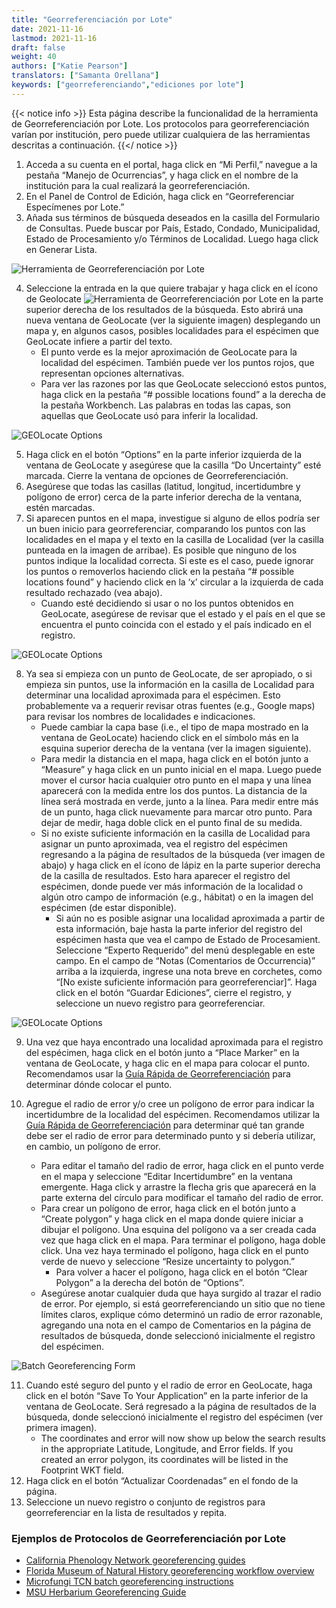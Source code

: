 ```yaml
---
title: "Georreferenciación por Lote"
date: 2021-11-16
lastmod: 2021-11-16
draft: false
weight: 40
authors: ["Katie Pearson"]
translators: ["Samanta Orellana"]
keywords: ["georreferenciando","ediciones por lote"]
---
```


{{< notice info >}}
  Esta página describe la funcionalidad de la herramienta de Georreferenciación por Lote. Los protocolos para georreferenciación varían por institución, pero puede utilizar cualquiera de las herramientas descritas a continuación.
{{</ notice >}}

1. Acceda a su cuenta en el portal, haga click en “Mi Perfil,” navegue a la pestaña “Manejo de Ocurrencias”, y haga click en el nombre de la institución para la cual realizará la georreferenciación.
2. En el Panel de Control de Edición, haga click en “Georreferenciar Especímenes por Lote.”
3. Añada sus términos de búsqueda deseados en la casilla del Formulario de Consultas. Puede buscar por País, Estado, Condado, Municipalidad, Estado de Procesamiento y/o Términos de Localidad. Luego haga click en Generar Lista.

![Herramienta de Georreferenciación por Lote](/symbiota-docs/images/batchgeoreference.png)

4. Seleccione la entrada en la que quiere trabajar y haga click en el ícono de Geolocate ![Herramienta de Georreferenciación por Lote](/symbiota-docs/images/geolocate.png) en la parte superior derecha de los resultados de la búsqueda. Esto abrirá una nueva ventana de GeoLocate (ver la siguiente imagen) desplegando un mapa y, en algunos casos, posibles localidades para el espécimen que GeoLocate infiere a partir del texto.
    * El punto verde es la mejor aproximación de GeoLocate para la localidad del espécimen. También puede ver los puntos rojos, que representan opciones alternativas.
    * Para ver las razones por las que GeoLocate seleccionó estos puntos, haga click en la pestaña “# possible locations found” a la derecha de la pestaña Workbench. Las palabras en todas las capas, son aquellas que GeoLocate usó para inferir la localidad.

![GEOLocate Options](/symbiota-docs/images/georeferenceguesses.jpg)

5. Haga click en el botón “Options” en la parte inferior izquierda de la ventana de GeoLocate y asegúrese que la casilla “Do Uncertainty” esté marcada. Cierre la ventana de opciones de Georreferenciación.
6. Asegúrese que todas las casillas (latitud, longitud, incertidumbre y polígono de error) cerca de la parte inferior derecha de la ventana, estén marcadas.
7. Si aparecen puntos en el mapa, investigue si alguno de ellos podría ser un buen inicio para georreferenciar, comparando los puntos con las localidades en el mapa y el texto en la casilla de Localidad (ver la casilla punteada en la imagen de arribae). Es posible que ninguno de los puntos indique la localidad correcta. Si este es el caso, puede ignorar los puntos o removerlos haciendo click en la pestaña “# possible locations found” y haciendo click en la ‘x’ circular a la izquierda de cada resultado rechazado (vea abajo).
    * Cuando esté decidiendo si usar o no los puntos obtenidos en GeoLocate, asegúrese de revisar que el estado y el país en el que se encuentra el punto coincida con el estado y el país indicado en el registro.

![GEOLocate Options](/symbiota-docs/images/geolocateoptions.png)

8. Ya sea si empieza con un punto de GeoLocate, de ser apropiado, o si empieza sin puntos, use la información en la casilla de Localidad para determinar una localidad aproximada para el espécimen. Esto probablemente va a requerir revisar otras fuentes (e.g., Google maps) para revisar los nombres de localidades e indicaciones.
    * Puede cambiar la capa base (i.e., el tipo de mapa mostrado en la ventana de GeoLocate) haciendo click en el símbolo más en la esquina superior derecha de la ventana (ver la imagen siguiente).
    * Para medir la distancia en el mapa, haga click en el botón junto a “Measure” y haga click en un punto inicial en el mapa. Luego puede mover el cursor hacia cualquier otro punto en el mapa y una línea aparecerá con la medida entre los dos puntos. La distancia de la línea será mostrada en verde, junto a la línea. Para medir entre más de un punto, haga click nuevamente para marcar otro punto. Para dejar de medir, haga doble click en el punto final de su medida.
    * Si no existe suficiente información en la casilla de Localidad para asignar un punto aproximada, vea el registro del espécimen regresando a la página de resultados de la búsqueda (ver imagen de abajo) y haga click en el ícono de lápiz en la parte superior derecha de la casilla de resultados. Esto hara aparecer el registro del espécimen, donde puede ver más información de la localidad o algún otro campo de información (e.g., hábitat) o en la imagen del espécimen (de estar disponible).
         * Si aún no es posible asignar una localidad aproximada a partir de esta información, baje hasta la parte inferior del registro del espécimen hasta que vea el campo de Estado de Procesamient. Seleccione “Experto Requerido” del menú desplegable en este campo. En el campo de “Notas (Comentarios de Occurrencia)” arriba a la izquierda, ingrese una nota breve en corchetes, como “[No existe suficiente información para georreferenciar]”. Haga click en el botón “Guardar Ediciones”, cierre el registro, y seleccione un nuevo registro para georreferenciar.

![GEOLocate Options](/symbiota-docs/images/geolocateoptions2.jpg)

9.	Una vez que haya encontrado una localidad aproximada para el registro del espécimen, haga click en el botón junto a “Place Marker” en la ventana de GeoLocate, y haga clic en el mapa para colocar el punto. Recomendamos usar la [Guía Rápida de Georreferenciación](https://docs.gbif.org/georeferencing-quick-reference-guide/1.0/en/) para determinar dónde colocar el punto.

10.	Agregue el radio de error y/o cree un polígono de error para indicar la incertidumbre de la localidad del espécimen. Recomendamos utilizar la [Guía Rápida de Georreferenciación](https://docs.gbif.org/georeferencing-quick-reference-guide/1.0/en/) para determinar qué tan grande debe ser el radio de error para determinado punto y si debería utilizar, en cambio, un polígono de error.
    * Para editar el tamaño del radio de error, haga click en el punto verde en el mapa y seleccione “Editar Incertidumbre” en la ventana emergente. Haga click y arrastre la flecha gris que aparecerá en la parte externa del círculo para modificar el tamaño del radio de error.
    * Para crear un polígono de error, haga click en el botón junto a “Create polygon” y haga click en el mapa donde quiere iniciar a dibujar el polígono. Una esquina del polígono va a ser creada cada vez que haga click en el mapa. Para terminar el polígono, haga doble click. Una vez haya terminado el polígono, haga click en el punto verde de nuevo y seleccione “Resize uncertainty to polygon.”
      * Para volver a hacer el polígono, haga click en el botón “Clear Polygon” a la derecha del botón de “Options”.
    * Asegúrese anotar cualquier duda que haya surgido al trazar el radio de error. Por ejemplo, si está georreferenciando un sitio que no tiene límites claros, explique cómo determinó un radio de error razonable, agregando una nota en el campo de Comentarios en la página de resultados de búsqueda, donde seleccionó inicialmente el registro del espécimen.

![Batch Georeferencing Form](/symbiota-docs/images/batchgeoreferencemod.png)

11.	Cuando esté seguro del punto y el radio de error en GeoLocate, haga click en el botón “Save To Your Application” en la parte inferior de la ventana de GeoLocate. Será regresado a la página de resultados de la búsqueda, donde seleccionó inicialmente el registro del espécimen (ver primera imagen).
    * The coordinates and error will now show up below the search results in the appropriate Latitude, Longitude, and Error fields. If you created an error polygon, its coordinates will be listed in the Footprint WKT field.
12.	Haga click en el botón “Actualizar Coordenadas” en el fondo de la página.
13.	Seleccione un nuevo registro o conjunto de registros para georreferenciar en la lista de resultados y repita.


### Ejemplos de Protocolos de Georreferenciación por Lote

* [California Phenology Network georeferencing guides](https://www.capturingcaliforniasflowers.org/georeferencing-protocols-and-guides.html)
* [Florida Museum of Natural History georeferencing workflow overview](https://www.floridamuseum.ufl.edu/mossesinflas/georeferencing/)
* [Microfungi TCN batch georeferencing instructions](https://www.microfungi.org/files/1014/7915/7996/Georeferencing.pdf)
* [MSU Herbarium Georeferencing Guide](https://herbarium.appstate.edu/sites/herbarium.appstate.edu/files/missa_how_to_geolocate_in_symbiota_0.pdf)
